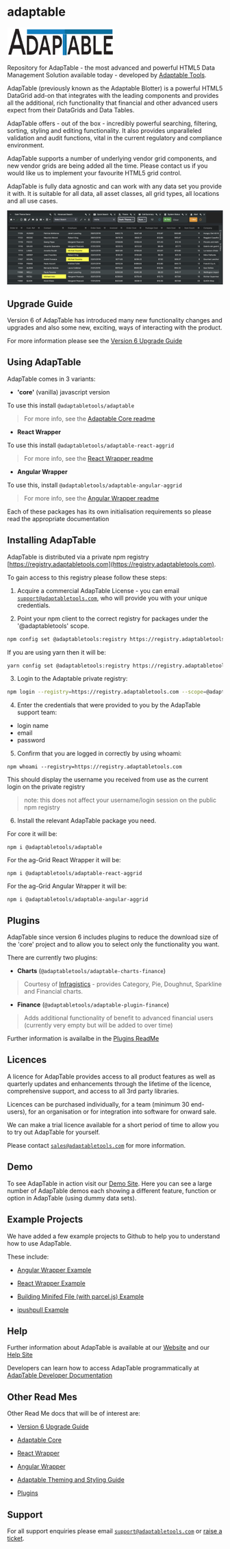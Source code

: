  # adaptable

<img src="./images/adaptablelogo.png"  width="250" height="69">

Repository for AdapTable - the most advanced and powerful HTML5 Data Management Solution available today - developed by [Adaptable Tools](www.adaptabletools.com).

AdapTable (previously known as the Adaptable Blotter) is a powerful HTML5 DataGrid add-on that integrates with the leading  components and provides all the additional, rich functionality that financial and other advanced users expect from their DataGrids and Data Tables.

AdapTable offers - out of the box - incredibly powerful searching, filtering, sorting, styling and editing functionality. It also provides unparalleled validation and audit functions, vital in the current regulatory and compliance environment. 

AdapTable supports a number of underlying vendor grid components, and new vendor grids are being added all the time.  Please contact us if you would like us to implement your favourite HTML5 grid control.

AdapTable is fully data agnostic and can work with any data set you provide it with. It is suitable for all data, all asset classes, all grid types, all locations and all use cases.


![AdapTable image](./images/adaptable.png)

## Upgrade Guide

Version 6 of AdapTable has introduced many new functionality changes and upgrades and also some new, exciting, ways of interacting with the product.  

For more information please see the [Version 6 Upgrade Guide](./packages/adaptable/upgrade-guide.md)

## Using AdapTable

AdapTable comes in 3 variants:
 
  * **'core'** (vanilla) javascript version
  
  To use this install `@adaptabletools/adaptable` 
  
  > For more info, see the [Adaptable Core readme](./packages/adaptable/README.md)
  
  * **React Wrapper**
  
  To use this install `@adaptabletools/adaptable-react-aggrid`
  
  > For more info, see the [React Wrapper readme](./packages/adaptable-react-aggrid/README.md)
  
  * **Angular Wrapper**
  
  To use this, install `@adaptabletools/adaptable-angular-aggrid`
  
  > For more info, see the [Angular Wrapper readme](./packages/adaptable-ng-aggrid/README.md)
  
  Each of these packages has its own initialisation requirements so please read the appropriate documentation

## Installing AdapTable

AdapTable is distributed via a private npm registry [https://registry.adaptabletools.com](https://registry.adaptabletools.com).

To gain access to this registry please follow these steps:

1. Acquire a commercial AdapTable License - you can email [`support@adaptabletools.com`](mailto:support@adaptabletools.com), who will provide you with your unique credentials.

2. Point your npm client to the correct registry for packages under the '@adaptabletools' scope.

```sh
npm config set @adaptabletools:registry https://registry.adaptabletools.com

```
If you are using yarn then it will be:
```sh
yarn config set @adaptabletools:registry https://registry.adaptabletools.com
```

3. Login to the Adaptable private registry:

```sh
npm login --registry=https://registry.adaptabletools.com --scope=@adaptabletools
```

4. Enter the credentials that were provided to you by the AdapTable support team:

  * login name
  * email
  * password

5. Confirm that you are logged in correctly by using whoami:

```
npm whoami --registry=https://registry.adaptabletools.com
```

This should display the username you received from use as the current login on the private registry

> note: this does not affect your username/login session on the public npm registry

6.  Install the relevant AdapTable package you need.

For core it will be:

```
npm i @adaptabletools/adaptable
```

For the ag-Grid React Wrapper it will be:

```
npm i @adaptabletools/adaptable-react-aggrid
```

For the ag-Grid Angular Wrapper it will be:

```
npm i @adaptabletools/adaptable-angular-aggrid
```

## Plugins
AdapTable since version 6 includes plugins to reduce the download size of the 'core' project and to allow you to select only the functionality you want.  

There are currently two plugins:

- **Charts** (`@adaptabletools/adaptable-charts-finance`)

> Courtesy of [Infragistics](https://www.infragistics.com/products/ignite-ui-react) - provides Category, Pie, Doughnut, Sparkline and Financial charts.  

- **Finance** (`@adaptabletools/adaptable-plugin-finance`)

> Adds additional functionality of benefit to advanced financial users (currently very empty but will be added to over time)

Further information is availalbe in the [Plugins ReadMe](./packages/plugins/README.md)


## Licences
A licence for AdapTable provides access to all product features as well as quarterly updates and enhancements through the lifetime of the licence, comprehensive support, and access to all 3rd party libraries.

Licences can be purchased individually, for a team (minimum 30 end-users), for an organisation or for integration into software for onward sale.

We can make a trial licence available for a short period of time to allow you to try out AdapTable for yourself.

Please contact [`sales@adaptabletools.com`](mailto:sales@adaptabletools.com) for more information.

## Demo

To see AdapTable in action visit our [Demo Site](https://demo.adaptabletools.com).  Here you can see a large number of AdapTable demos each showing a different feature, function or option in AdapTable (using dummy data sets).

 ## Example Projects

We have added a few example projects to Github to help you to understand how to use AdapTable.

These include:
* [Angular Wrapper Example](https://github.com/AdaptableTools/example-adaptable-angular-aggrid)
 
* [React Wrapper Example](https://github.com/AdaptableTools/example-adaptable-angular-aggrid)
  
* [Building Minifed File (with parcel.js) Example](https://github.com/AdaptableTools/example-adaptable-with-parceljs)
   
* [ipushpull Example](https://github.com/AdaptableTools/example-adaptable-ipushpull-integration)
 
 
## Help

Further information about AdapTable is available at our [Website](http://www.adaptabletools.com) and our [Help Site](https://adaptabletools.zendesk.com/hc/en-us)

Developers can learn how to access AdapTable programmatically at [AdapTable Developer Documentation](https://api.adaptabletools.com) 

## Other Read Mes

Other Read Me docs that will be of interest are:

 - [Version 6 Upgrade Guide](./packages/adaptable/upgrade-guide.md)

 - [Adaptable Core](./packages/adaptable/README.md)

 - [React Wrapper](./packages/adaptable-react-aggrid/README.md)
  
 - [Angular Wrapper](./packages/adaptable-ng-aggrid/README.md)
 
 - [Adaptable Theming and Styling Guide](./packages/adaptable/adaptable-theming-guide.md)
 
 - [Plugins](./packages/plugins/README.md)

## Support

For all support enquiries please email [`support@adaptabletools.com`](mailto:support@adaptabletools.com) or [raise a ticket](https://adaptabletools.zendesk.com/hc/en-us/requests/new).
